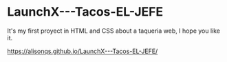 # LaunchX---Tacos-EL-JEFE
It's my first proyect in HTML and CSS about a taqueria web, I hope you like it.

https://alisonqs.github.io/LaunchX---Tacos-EL-JEFE/ 
